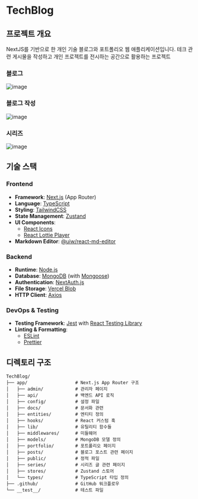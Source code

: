 # TechBlog
 

## 프로젝트 개요

NextJS를 기반으로 한 개인 기술 블로그와 포트폴리오 웹 애플리케이션입니다. 테크 관련 게시물을 작성하고 개인 프로젝트를 전시하는 공간으로 활용하는 프로젝트

### 블로그 
![image](https://github.com/user-attachments/assets/240cc1a5-5ad6-4921-bbef-ee1cd76fa379)

### 블로그 작성 
![image](https://github.com/user-attachments/assets/4bb0c223-cfa2-4414-9a47-59883820d08b)

### 시리즈 
![image](https://github.com/user-attachments/assets/25d14078-8734-44a4-8943-aa7a2f70951f)


## 기술 스택

### Frontend
- **Framework**: [Next.js](https://nextjs.org/) (App Router)
- **Language**: [TypeScript](https://www.typescriptlang.org/)
- **Styling**: [TailwindCSS](https://tailwindcss.com/)
- **State Management**: [Zustand](https://github.com/pmndrs/zustand)
- **UI Components**: 
  - [React Icons](https://react-icons.github.io/react-icons/)
  - [React Lottie Player](https://github.com/LottieFiles/react-lottie-player)
- **Markdown Editor**: [@uiw/react-md-editor](https://uiwjs.github.io/react-md-editor/)

### Backend
- **Runtime**: [Node.js](https://nodejs.org/)
- **Database**: [MongoDB](https://www.mongodb.com/) (with [Mongoose](https://mongoosejs.com/))
- **Authentication**: [NextAuth.js](https://next-auth.js.org/)
- **File Storage**: [Vercel Blob](https://vercel.com/docs/storage/vercel-blob)
- **HTTP Client**: [Axios](https://axios-http.com/)

### DevOps & Testing
- **Testing Framework**: [Jest](https://jestjs.io/) with [React Testing Library](https://testing-library.com/docs/react-testing-library/intro/)
- **Linting & Formatting**: 
  - [ESLint](https://eslint.org/)
  - [Prettier](https://prettier.io/)

## 디렉토리 구조

```
TechBlog/
├── app/                  # Next.js App Router 구조
│   ├── admin/            # 관리자 페이지
│   ├── api/              # 백엔드 API 로직
│   ├── config/           # 설정 파일
│   ├── docs/             # 문서화 관련
│   ├── entities/         # 엔티티 정의
│   ├── hooks/            # React 커스텀 훅
│   ├── lib/              # 유틸리티 함수들
│   ├── middlewares/      # 미들웨어
│   ├── models/           # MongoDB 모델 정의
│   ├── portfolio/        # 포트폴리오 페이지
│   ├── posts/            # 블로그 포스트 관련 페이지
│   ├── public/           # 정적 파일
│   ├── series/           # 시리즈 글 관련 페이지
│   ├── stores/           # Zustand 스토어
│   └── types/            # TypeScript 타입 정의
├── .github/              # GitHub 워크플로우
└── __test__/             # 테스트 파일
```
